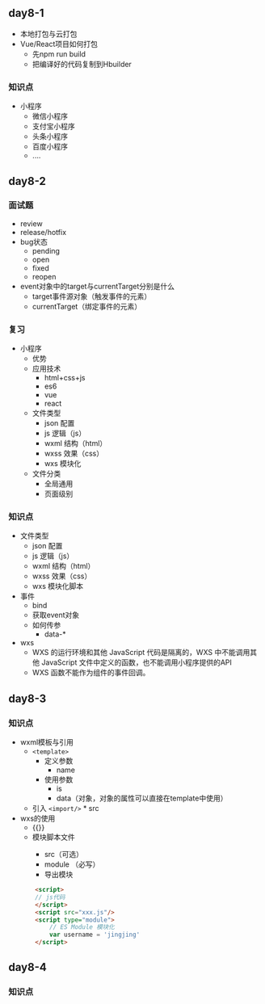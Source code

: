
## day8-1
* 本地打包与云打包
* Vue/React项目如何打包
    * 先npm run build
    * 把编译好的代码复制到Hbuilder

### 知识点
* 小程序
    * 微信小程序
    * 支付宝小程序
    * 头条小程序
    * 百度小程序
    * ....

## day8-2

### 面试题
* review
* release/hotfix
* bug状态
    * pending   
    * open
    * fixed
    * reopen
* event对象中的target与currentTarget分别是什么
    * target事件源对象（触发事件的元素）
    * currentTarget（绑定事件的元素）

### 复习
* 小程序
    * 优势
    * 应用技术
        * html+css+js
        * es6
        * vue
        * react
    * 文件类型
        * json  配置
        * js    逻辑（js）
        * wxml  结构（html）
        * wxss  效果（css）
        * wxs   模块化
    * 文件分类
        * 全局通用
        * 页面级别

### 知识点
* 文件类型
    * json  配置
    * js    逻辑（js）
    * wxml  结构（html）
    * wxss  效果（css）
    * wxs   模块化脚本
* 事件
    * bind
    * 获取event对象
    * 如何传参
        * data-*
* wxs
    * WXS 的运行环境和其他 JavaScript 代码是隔离的，WXS 中不能调用其他 JavaScript 文件中定义的函数，也不能调用小程序提供的API
    * WXS 函数不能作为组件的事件回调。

## day8-3

### 知识点
* wxml模板与引用
    * `<template>`
        * 定义参数
            * name
        * 使用参数
            * is
            * data（对象，对象的属性可以直接在template中使用）
    * 引入
        `<import/>`
            * src
* wxs的使用
    * {{}}
    * <wxs> 模块脚本文件
        * src（可选）
        * module （必写）
        * 导出模块
    ```html
        <script>
        // js代码
        </script>
        <script src="xxx.js"/>
        <script type="module">
            // ES Module 模块化
            var username = 'jingjing'
        </script>
    ```
## day8-4

### 知识点